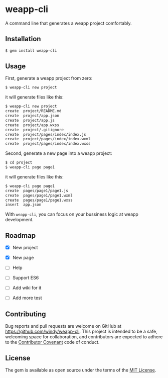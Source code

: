 # weapp-cli

A command line that generates a weapp project comfortably.

## Installation

```bash
$ gem install weapp-cli
```


## Usage

First, generate a weapp project from zero:

```bash
$ weapp-cli new project
```

it will generate files like this:

```bash
$ weapp-cli new project
create  project/README.md
create  project/app.json
create  project/app.js
create  project/app.wxss
create  project/.gitignore
create  project/pages/index/index.js
create  project/pages/index/index.wxml
create  project/pages/index/index.wxss
```

Second, generate a new page into a weapp project:

```bash
$ cd project
$ weapp-cli page page1
```

it will generate files like this:

```bash
$ weapp-cli page page1
create  pages/page1/page1.js
create  pages/page1/page1.wxml
create  pages/page1/page1.wxss
insert  app.json
```

With `weapp-cli`, you can focus on your bussiness logic at weapp development.

## Roadmap

- [x] New project
- [x] New page
- [ ] Help
- [ ] Support ES6
- [ ] Add wiki for it
- [ ] Add more test


## Contributing

Bug reports and pull requests are welcome on GitHub at https://github.com/windy/weapp-cli. This project is intended to be a safe, welcoming space for collaboration, and contributors are expected to adhere to the [Contributor Covenant](http://contributor-covenant.org) code of conduct.


## License

The gem is available as open source under the terms of the [MIT License](http://opensource.org/licenses/MIT).
